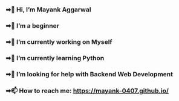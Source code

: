 ### ➡👋 Hi, I’m Mayank Aggarwal
### ➡👀 I’m a beginner
### ➡🔭 I’m currently working on Myself
### ➡🌱 I’m currently learning Python
### ➡🤔 I’m looking for help with Backend Web Development
### ➡📫 How to reach me: https://mayank-0407.github.io/

<!--
**mayank-0407/mayank-0407** is a ✨ _special_ ✨ repository because its `README.md` (this file) appears on your GitHub profile.

Here are some ideas to get you started:


- 👯 I’m looking to collaborate on ...
- 💬 Ask me about ...

- 😄 Pronouns: ...
- ⚡ Fun fact: ...
-->
